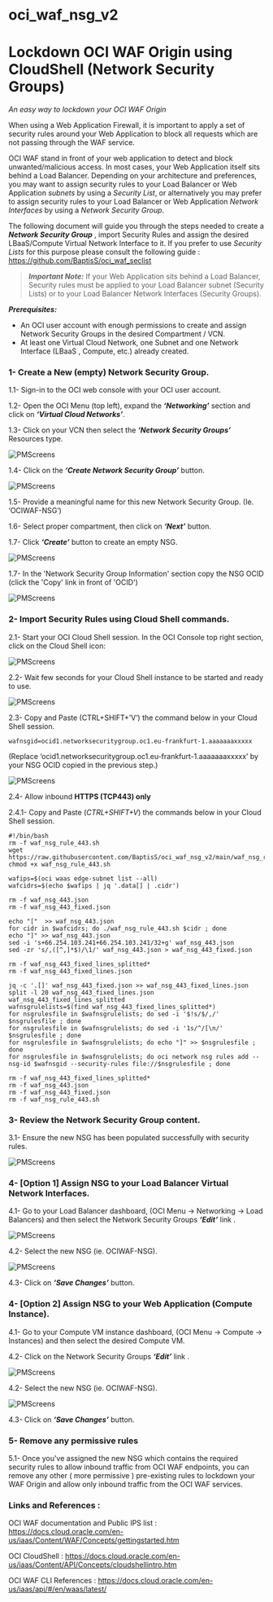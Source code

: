 # oci_waf_nsg_v2
# Lockdown OCI WAF Origin using CloudShell (Network Security Groups) #
_An easy way to lockdown your OCI WAF Origin_ 


When using a Web Application Firewall, it is important to apply a set of security rules around your Web Application to block all requests which are not passing through the WAF service.

OCI WAF stand in front of your web application to detect and block unwanted/malicious access. In most cases, your Web Application itself sits behind a Load Balancer. Depending on your architecture and preferences, you may want to assign security rules to your Load Balancer or Web Application _subnets_ by using a _Security List_, or alternatively you may prefer to assign security rules to your Load Balancer or Web Application _Network Interfaces_ by using a _Network Security Group_.


The following document will guide you through the steps needed to create a ***Network Security Group*** , import Security Rules and assign the desired LBaaS/Compute Virtual Network Interface to it. If you prefer to use _Security Lists_ for this purpose please consult the following guide : https://github.com/BaptisS/oci_waf_seclist




> ***Important Note:*** 
> If your Web Application sits behind a Load Balancer, Security rules must be applied to your Load Balancer subnet (Security Lists) or to your Load Balancer Network Interfaces (Security Groups).


***Prerequisites:***

- An OCI user account with enough permissions to create and assign Network Security Groups in the desired Compartment / VCN. 
- At least one Virtual Cloud Network, one Subnet and one Network Interface (LBaaS , Compute, etc.) already created. 
 
 
 
 
### 1- Create a New (empty) Network Security Group.    

 1.1-	Sign-in to the OCI web console with your OCI user account. 

1.2-	Open the OCI Menu (top left), expand the ***‘Networking’*** section and click on ***‘Virtual Cloud Networks’***.  

1.3-	Click on your VCN then select the ***‘Network Security Groups’*** Resources type. 


![PMScreens](/img/01.JPG)


1.4-	Click on the ***‘Create Network Security Group’*** button. 


![PMScreens](/img/02.JPG)


1.5-	Provide a meaningful name for this new Network Security Group. (Ie. ‘OCIWAF-NSG’)

1.6-	Select proper compartment, then click on ***‘Next’*** button. 

1.7-  Click ***‘Create’*** button to create an empty NSG. 


![PMScreens](/img/03.JPG)


1.7-	In the 'Network Security Group Information' section copy the NSG OCID (click the 'Copy' link in front of 'OCID')  


![PMScreens](/img/04.JPG)
 
 
### 2-    Import Security Rules using Cloud Shell commands.

2.1-	Start your OCI Cloud Shell session. In the OCI Console top right section, click on the Cloud Shell icon:  


![PMScreens](/img/05.JPG)


2.2-	Wait few seconds for your Cloud Shell instance to be started and ready to use.


![PMScreens](/img/06.JPG)


2.3-	Copy and Paste (CTRL+SHIFT+’V’) the command below in your Cloud Shell session.

```
wafnsgid=ocid1.networksecuritygroup.oc1.eu-frankfurt-1.aaaaaaaxxxxx
```
(Replace ‘ocid1.networksecuritygroup.oc1.eu-frankfurt-1.aaaaaaaxxxxx’ by your NSG OCID copied in the previous step.)


![PMScreens](/img/07.JPG)


2.4-	Allow inbound **HTTPS (TCP443) only**

2.4.1- Copy and Paste (_CTRL+SHIFT+V_) the commands below in your Cloud Shell session.

```
#!/bin/bash
rm -f waf_nsg_rule_443.sh
wget https://raw.githubusercontent.com/BaptisS/oci_waf_nsg_v2/main/waf_nsg_rule_443.sh
chmod +x waf_nsg_rule_443.sh

wafips=$(oci waas edge-subnet list --all)
wafcidrs=$(echo $wafips | jq '.data[] | .cidr')

rm -f waf_nsg_443.json
rm -f waf_nsg_443_fixed.json

echo "["  >> waf_nsg_443.json
for cidr in $wafcidrs; do ./waf_nsg_rule_443.sh $cidr ; done
echo "]" >> waf_nsg_443.json
sed -i 's+66.254.103.241+66.254.103.241/32+g' waf_nsg_443.json                                            
sed -zr 's/,([^,]*$)/\1/' waf_nsg_443.json > waf_nsg_443_fixed.json

rm -f waf_nsg_443_fixed_lines_splitted*
rm -f waf_nsg_443_fixed_lines.json

jq -c '.[]' waf_nsg_443_fixed.json >> waf_nsg_443_fixed_lines.json
split -l 20 waf_nsg_443_fixed_lines.json waf_nsg_443_fixed_lines_splitted
wafnsgrulelists=$(find waf_nsg_443_fixed_lines_splitted*)
for nsgrulesfile in $wafnsgrulelists; do sed -i '$!s/$/,/' $nsgrulesfile ; done
for nsgrulesfile in $wafnsgrulelists; do sed -i '1s/^/[\n/' $nsgrulesfile ; done
for nsgrulesfile in $wafnsgrulelists; do echo "]" >> $nsgrulesfile ; done
for nsgrulesfile in $wafnsgrulelists; do oci network nsg rules add --nsg-id $wafnsgid --security-rules file://$nsgrulesfile ; done

rm -f waf_nsg_443_fixed_lines_splitted*
rm -f waf_nsg_443.json
rm -f waf_nsg_443_fixed.json
rm -f waf_nsg_rule_443.sh
```


### 3-    Review the Network Security Group content. 

3.1-	Ensure the new NSG has been populated successfully with security rules.


![PMScreens](/img/08.JPG)



### 4-   [Option 1] Assign NSG to your Load Balancer Virtual Network Interfaces.
4.1-	Go to your Load Balancer dashboard, (OCI Menu -> Networking -> Load Balancers) and then select the Network Security Groups ***‘Edit’*** link . 


![PMScreens](/img/09.JPG)


4.2-	Select the new NSG (ie. OCIWAF-NSG). 


![PMScreens](/img/10.JPG)


4.3-	Click on ***‘Save Changes’*** button.  

### 4-   [Option 2] Assign NSG to your Web Application (Compute Instance).
4.1-	Go to your Compute VM instance dashboard, (OCI Menu -> Compute -> Instances) and then select the desired Compute VM.

4.2- Click on the Network Security Groups ***‘Edit’*** link . 


![PMScreens](/img/11.JPG)


4.2-	Select the new NSG (ie. OCIWAF-NSG). 


![PMScreens](/img/12.JPG)


4.3-	Click on ***‘Save Changes’*** button.  



### 5-   Remove any permissive rules 
5.1-	Once you've assigned the new NSG which contains the required security rules to allow inbound traffic from OCI WAF endpoints, you can remove any other ( more permissive ) pre-existing rules to lockdown your WAF Origin and allow only inbound traffic from the OCI WAF services.






### Links and References :


OCI WAF documentation and Public IPS list : https://docs.cloud.oracle.com/en-us/iaas/Content/WAF/Concepts/gettingstarted.htm


OCI CloudShell : https://docs.cloud.oracle.com/en-us/iaas/Content/API/Concepts/cloudshellintro.htm


OCI WAF CLI References : https://docs.cloud.oracle.com/en-us/iaas/api/#/en/waas/latest/

